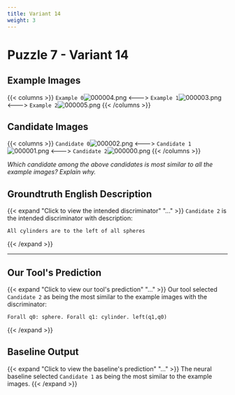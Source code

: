 ```yaml
---
title: Variant 14
weight: 3
---
```


# Puzzle 7 - Variant 14

## Example Images
{{< columns >}}
`Example 0`![000004.png](/clevr-variants/partition/fovariant-14/render/images/CLEVR_val_000004.png)
<--->
`Example 1`![000003.png](/clevr-variants/partition/fovariant-14/render/images/CLEVR_val_000003.png)
<--->
`Example 2`![000005.png](/clevr-variants/partition/fovariant-14/render/images/CLEVR_val_000005.png)
{{< /columns >}}

## Candidate Images
{{< columns >}}
`Candidate 0`![000002.png](/clevr-variants/partition/fovariant-14/render/images/CLEVR_val_000002.png)
<--->
`Candidate 1`![000001.png](/clevr-variants/partition/fovariant-14/render/images/CLEVR_val_000001.png)
<--->
`Candidate 2`![000000.png](/clevr-variants/partition/fovariant-14/render/images/CLEVR_val_000000.png)
{{< /columns >}}

*Which candidate among the above candidates is most similar to all the example images? Explain why.*

## Groundtruth English Description

{{< expand "Click to view the intended discriminator" "..." >}}
`Candidate 2` is the intended discriminator with description:
```plaintext 
All cylinders are to the left of all spheres
```
{{< /expand >}}

---



## Our Tool's Prediction

{{< expand "Click to view our tool's prediction" "..." >}}
Our tool selected `Candidate 2` as being the most similar to the example images with the discriminator:
```plaintext
Forall q0: sphere. Forall q1: cylinder. left(q1,q0)
```
{{< /expand >}}



## Baseline Output

{{< expand "Click to view the baseline's prediction" "..." >}}
The neural baseline selected `Candidate 1` as being the most similar to the example images.
{{< /expand >}}

